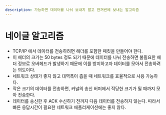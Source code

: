 ```yaml
---
description: 가능하면 데이터를 나눠 보내지 말고 한꺼번에 보내는 알고리즘
---
```


# 네이글 알고리즘

* TCP/IP 에서 데이터를 전송하려면 헤더를 포함한 패킷을 만들어야 한다.
* 이 헤더의 크기는 50 bytes 정도 되기 때문에 데이터를 나눠 전송하면 불필요한 헤더 정보로 오버헤드가 발생하기 때문에 이를 방지하고자 데이터를 모아서 전송하려는 의도이다.
* 네트워크 상태가 좋지 않고 대역폭이 좁을 때 네트워크를 효율적으로 사용 가능하다.
* 작은 크기의 데이터를 전송하면, 커널의 송신 버퍼에서 적당한 크기가 될 때까지 모아 전송한다.
* 데이터를 송신한 후 ACK 수신하기 전까지 다음 데이터를 전송하지 않는다. 따라서 빠른 응답시간이 필요한 네트워크 애플리케이션에는 좋지 않다.
